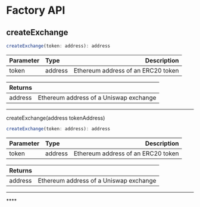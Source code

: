 # Factory API

## createExchange

```javascript
createExchange(token: address): address
```

| Parameter | Type | Description |
| :--- | :--- | ---: |
| token | address | Ethereum address of an ERC20 token |

| Returns |  |
| :--- | ---: |
| address | Ethereum address of a Uniswap exchange  |

 ****

createExchange\(address tokenAddress\)

```javascript
createExchange(token: address): address
```

| Parameter | Type | Description |
| :--- | :--- | ---: |
| token | address | Ethereum address of an ERC20 token |

| Returns |  |
| :--- | ---: |
| address | Ethereum address of a Uniswap exchange  |

 ****

\*\*\*\*



